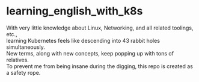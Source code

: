 # learning_english_with_k8s
With very little knowledge about Linux, Networking, and all related toolings, etc.,  
learning Kubernetes feels like descending into 43 rabbit holes simultaneously.  
New terms, along with new concepts, keep popping up with tons of relatives.  
To prevent me from being insane during the digging, this repo is created as a safety rope.